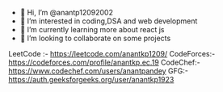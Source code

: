 - 👋 Hi, I’m @anantp12092002
- 👀 I’m interested in coding,DSA and web development
- 🌱 I’m currently learning more about react js
- 💞️ I’m looking to collaborate on some projects

LeetCode :-   https://leetcode.com/anantkp1209/
CodeForces:-  https://codeforces.com/profile/anantkp.ec.19
CodeChef:-    https://www.codechef.com/users/anantpandey
GFG:-         https://auth.geeksforgeeks.org/user/anantkp1923

<!---
anantp12092002/anantp12092002 is a ✨ special ✨ repository because its `README.md` (this file) appears on your GitHub profile.
You can click the Preview link to take a look at your changes.
--->
